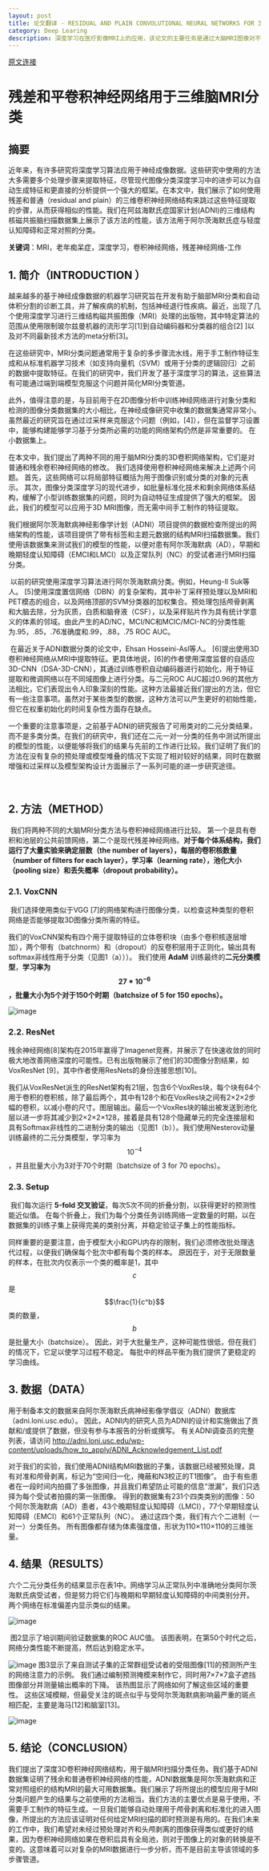 ```yaml
---
layout: post
title: 论文翻译 - RESIDUAL AND PLAIN CONVOLUTIONAL NEURAL NETWORKS FOR 3D BRAIN MRI CLASSIFICATION
category: Deep Learing 
description: 深度学习在医疗影像MRI上的应用，该论文的主要任务是通过大脑MRI图像对不同程度的患者与健康人进行分类，本文亮点是使用了VoxNet和ResNet模型，且分别做了三维图像和二维图像作为输入进行实验。
---
```




[原文连接](https://arxiv.org/abs/1701.06643v1)



# 残差和平卷积神经网络用于三维脑MRI分类


## 摘要

近年来，有许多研究将深度学习算法应用于神经成像数据。这些研究中使用的方法大多需要多个处理步骤来提取特征，尽管现代图像分类深度学习中的进步可以为自动生成特征和更直接的分析提供一个强大的框架。在本文中，我们展示了如何使用残差和普通（residual and plain）的三维卷积神经网络结构来跳过这些特征提取的步骤，从而获得相似的性能。我们在阿兹海默氏症国家计划(ADNI)的三维结构核磁共振脑扫描数据集上展示了该方法的性能，该方法用于阿尔茨海默氏症与轻度认知障碍和正常对照的分类。


**关键词**：MRI，老年痴呆症，深度学习，卷积神经网络，残差神经网络-工作





## 1. 简介（INTRODUCTION ）

​	越来越多的基于神经成像数据的机器学习研究旨在开发有助于脑部MRI分类和自动体积分割的诊断工具，并了解疾病的机制，包括神经退行性疾病。最近，出现了几个使用深度学习进行三维结构磁共振图像（MRI）处理的出版物，其中特定算法的范围从使用限制玻尔兹曼机器的流形学习[1]到自动编码器和分类器的组合[2] ]以及对不同最新技术方法的meta分析[3]。

​	在这些研究中，MRI分类问题通常用于复杂的多步骤流水线，用于手工制作特征生成和从标准机器学习技术（如支持向量机（SVM）或用于分类的逻辑回归）之前的数据中提取特征。在我们的研究中，我们开发了基于深度学习的算法，这些算法有可能通过端到端模型克服这个问题并简化MRI分类管道。

​	此外，值得注意的是，与目前用于在2D图像分析中训练神经网络进行对象分类和检测的图像分类数据集的大小相比，在神经成像研究中收集的数据集通常非常小。 虽然最近的研究旨在通过过采样来克服这个问题（例如，[4]），但在监督学习设置中，能够构建能够学习基于分类所必需的功能的网络架构仍然是非常重要的。 在小数据集上。

​	在本文中，我们提出了两种不同的用于脑MRI分类的3D卷积网络架构，它们是对普通和残余卷积神经网络的修改。 我们选择使用卷积神经网络来解决上述两个问题。 首先，这些网络可以将局部特征概括为用于图像识别或分类的对象的元表示。 其次，图像分类深度学习的现代进步，如批量标准化技术和剩余网络体系结构，缓解了小型训练数据集的问题，同时为自动特征生成提供了强大的框架。 因此，我们的模型可以应用于3D MRI图像，而无需中间手工制作的特征提取。

​	我们根据阿尔茨海默病神经影像学计划（ADNI）项目提供的数据检查所提出的网络架构的性能，该项目提供了带有标签和主题元数据的结构MRI扫描数据集。我们使用该数据集来测试我们的模型的性能，以便对患有阿尔茨海默病（AD），早期和晚期轻度认知障碍（EMCI和LMCI）以及正常队列（NC）的受试者进行MRI扫描分类。

​	以前的研究使用深度学习算法进行阿尔茨海默病分类。例如，Heung-Il Suk等人。 [5]使用深度置信网络（DBN）的复杂架构，其中补丁采样预处理以及MRI和PET模态的组合，以及网络顶部的SVM分类器的加权集合。预处理包括颅骨剥离和大脑去除，分为灰质，白质和脑脊液（CSF），以及采样贴片作为具有统计学意义的体素的邻域。由此产生的AD/NC，MCI/NC和MCIC/MCI-NC的分类性能为.95，.85，.76准确度和.99，.88，.75 ROC AUC。

​	在最近关于ADNI数据分类的论文中，Ehsan Hosseini-Asl等人。 [6]提出使用3D卷积神经网络从MRI中提取特征。更具体地说，[6]的作者使用深度监督的自适应3D-CNN（DSA-3D-CNN），其通过训练卷积自动编码器进行初始化，用于特征提取和微调网络以在不同域图像上进行分类。与二元ROC AUC超过0.96的其他方法相比，它们表现出令人印象深刻的性能。这种方法最接近我们提出的方法，但它有一些注意事项。虽然对于某些类型的数据，这种方法可以产生更好的初始性能，但它在权重初始化的时间复杂性方面存在缺点。

​	一个重要的注意事项是，之前基于ADNI的研究报告了可用类对的二元分类结果，而不是多类分类。在我们的研究中，我们还在二元一对一分类的任务中测试所提出的模型的性能，以便能够将我们的结果与先前的工作进行比较。我们证明了我们的方法在没有复杂的预处理或模型堆叠的情况下实现了相对较好的结果，同时在数据增强和过采样以及模型架构设计方面展示了一系列可能的进一步研究途径。

​	

## 2. 方法（METHOD）

​	我们将两种不同的大脑MRI分类方法与卷积神经网络进行比较。 第一个是具有卷积和池层的公共前馈网络，第二个是现代残差神经网络。**对于每个体系结构，我们运行了大量实验来确定层数（the number of layers），每层的卷积核数量（number of filters for each layer），学习率（learning rate），池化大小（pooling size）和丢失概率（dropout probability）。**



### 2.1. VoxCNN

​	我们选择使用类似于VGG [7]的网络架构进行图像分类，以检查这种类型的卷积网络是否能够提取3D图像分类所需的特征。

​	我们的VoxCNN架构有四个用于提取特征的立体卷积块（由多个卷积核逐层增加），两个带有（batchnorm）和（dropout）的反卷积层用于正则化，输出具有softmax非线性用于分类（见图1（a）））。 我们使用 **AdaM** 训练最终的**二元分类模型**，**学习率为 $$27 * 10^{-6}$$，批量大小为5个对于150个时期（batchsize of 5 for 150 epochs）。**


![image]({{site.baseurl}}/assets/img/dl/6.png)


### 2.2. ResNet

​	残余神经网络[8]架构在2015年赢得了Imagenet竞赛，并展示了在快速收敛的同时极大地改善网络深度的可能性。已有出版物展示了他们的3D图像分割结果，如VoxResNet [9]，其中作者使用ResNets的身份连接思想[10]。

​	我们从VoxResNet派生的ResNet架构有21层，包含6个VoxRes块，每个块有64个用于卷积的卷积核，除了最后两个，其中有128个和在VoxRes块之间有2×2×2步幅的卷积，以减小卷的尺寸。图层输出。最后一个VoxRes块的输出被发送到池化层以进一步将其减少到2×2×2×128，接着是具有128个隐藏单元的完全连接层和具有Softmax非线性的二进制分类的输出（见图1（b））。我们使用Nesterov动量训练最终的二元分类模型，学习率为 $$10^{-4}$$，并且批量大小为3对于70个时期（batchsize of 3 for 70 epochs）。



### 2.3. Setup

​	我们每次运行 **5-fold 交叉验证**，每次5次不同的折叠分割，以获得更好的预测性能近似值。 在每个折叠上，我们为每个分类任务训练网络一定数量的时期，以在数据集的训练子集上获得完美的类别分离，并稳定验证子集上的性能指标。

​	同样重要的是要注意，由于模型大小和GPU内存的限制，我们必须修改批处理迭代过程，以便我们确保每个批次中都有每个类的样本。 原因在于，对于无限数量的样本，在批次内仅表示一个类的概率是1，其中 $$c$$ 是 $$\frac{1}{c^b}$$ 类的数量，$$b$$ 是批量大小（batchsize）。 因此，对于大批量生产，这种可能性很低，但在我们的情况下，它足以使学习过程不稳定。 每批中的样品平衡为我们提供了更稳定的学习曲线。



## 3. 数据（DATA）

​	用于制备本文的数据来自阿尔茨海默氏病神经影像学倡议（ADNI）数据库（adni.loni.usc.edu）。 因此，ADNI内的研究人员为ADNI的设计和实施做出了贡献和/或提供了数据，但没有参与本报告的分析或撰写。 有关ADNI调查员的完整列表，请访问 http://adni.loni.usc.edu/wp-content/uploads/how_to_apply/ADNI_Acknowledgement_List.pdf

​	对于我们的实验，我们使用ADNI结构MRI数据的子集，该数据已经被预处理，具有对准和颅骨剥离，标记为“空间归一化，掩蔽和N3校正的T1图像”。 由于有些患者在一段时间内拍摄了多张图像，并且我们希望防止可能的信息“泄漏”，我们只选择为每个受试者拍摄的第一张图像。 得到的数据集有231个四类类别的图像：50个阿尔茨海默病（AD）患者，43个晚期轻度认知障碍（LMCI），77个早期轻度认知障碍（EMCI）和61个正常队列（NC）。 通过这四个类，我们有六个二进制（一对一）分类任务。 所有图像都存储为体素强度值，形状为110×110×110的三维张量。





## 4. 结果（RESULTS）

​	六个二元分类任务的结果显示在表1中。网络学习从正常队列中准确地分类阿尔茨海默氏病受试者，但是努力将它们与晚期和早期轻度认知障碍的中间类别分开。 两个网络在标准偏差内显示类似的结果。


![image]({{site.baseurl}}/assets/img/dl/7.png)


​	图2显示了培训期间验证数据集的ROC AUC值。 该图表明，在第50个时代之后，网络分类性能不断提高，然后达到稳定水平。


![image]({{site.baseurl}}/assets/img/dl/8.png)
​	图3显示了来自测试子集的正常群组受试者的受阻图像[11]的预测所产生的网络注意力的示例。 我们通过编制预测掩模来制作它，同时用7×7×7盒子遮挡图像部分并测量输出概率的下降。 该热图显示了网络如何了解这些区域的重要性。 这些区域模糊，但最受关注的斑点似乎与受阿尔茨海默病影响最严重的斑点相匹配，主要是海马[12]和脑室[13]。


![image]({{site.baseurl}}/assets/img/dl/9.png)




## 5. 结论（CONCLUSION）

​	我们提出了深度3D卷积神经网络结构，用于脑MRI扫描分类任务。我们基于ADNI数据集证明了残余和普通卷积神经网络的性能，ADNI数据集是阿尔茨海默病和正常对照组织的结构MRI的最大可用数据集。我们展示了将所提出的模型应用于MRI分类问题产生的结果与之前使用的方法相当。我们方法的主要优点是易于使用，不需要手工制作的特征生成。一旦我们能够自动处理用于颅骨剥离和标准化的进入图像，所提出的方法应该证明对任何给定MRI扫描的即时预测是有用的。
​	在我们未来的工作中，我们希望对未经过预处理对齐和头颅剥离的图像获得类似或更好的结果，因为卷积神经网络如果在卷积后具有全局池，则对于图像上的对象的转换是不变的。这意味着可以对复杂的MRI数据进行一步分析，而不是目前主导该领域的多步骤管道。

















